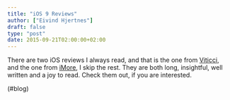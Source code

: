 ```yaml
---
title: "iOS 9 Reviews"
author: ["Eivind Hjertnes"]
draft: false
type: "post"
date: 2015-09-21T02:00:00+02:00
---
```


There are two iOS reviews I always read, and that is the one from
[Viticci](https://www.macstories.net/stories/ios-9-review/), and the
one from [iMore](http://www.imore.com/ios-9-review), I skip the rest.
They are both long, insightful, well written and a joy to read. Check
them out, if you are interested.

(#blog)
